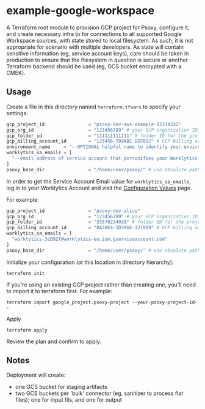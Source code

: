 # example-google-workspace

A Terraform root module to provision GCP project for Psoxy, configure it, and create necessary infra
to for connections to all supported Google Workspace sources, with state stored to local filesystem.
As such, it is not appropriate for scenario with multiple developers. As state will contain
sensitive information (eg, service account keys), care should be taken in production to ensure that
the filesystem in question is secure or another Terraform backend should be used (eg, GCS bucket
encrypted with a CMEK).

## Usage

Create a file in this directory named `terraform.tfvars` to specify your settings:

```terraform
gcp_project_id                = "psoxy-dev-aws-example-12314332"
gcp_org_id                    = "123456789" # your GCP organization ID; if existing project, you can leave as empty string and see the value from `terraform plan`
gcp_folder_id                 = "111111111111" # folder ID for the project; if existing project, you can leave as empty string and see the value from `terraform plan`
gcp_billing_account_id        = "123456-789ABC-DEF012" # GCP billing account ID for project; if existing project, you can leave as empty string and see the value from `terraform plan`
environment_name     = "--OPTIONAL helpful name to identify your environment --"
worklytics_sa_emails = [
  "--email address of service account that personifies your Worklytics account--"
]
psoxy_base_dir                = "/home/user/psoxy/" # use absolute path to your local psoxy repo****
```

In order to get the Service Account Email value for `worklytics_sa_emails`, log in to your Worklytics
Account and visit the [Configuration Values](https://app.worklytics.co/analytics/integrations/configuration) page.

For example:
```terraform
gcp_project_id                = "psoxy-dev-alice"
gcp_org_id                    = "123456789" # your GCP organization ID; if existing project, you can leave as empty string and see the value from `terraform plan`
gcp_folder_id                 = "33576234038" # folder ID for the project; if existing project, you can leave as empty string and see the value from `terraform plan`
gcp_billing_account_id        = "0A2AE4-1D396E-1219D9" # GCP billing account ID for project; if existing project, you can leave as empty string and see the value from `terraform plan`
worklytics_sa_emails = [
  "worklytics-3cD92f@worklytics-eu.iam.gserviceaccount.com"
]
psoxy_base_dir                = "/home/user/psoxy/" # use absolute path to your local psoxy repo
```

Initialize your configuration (at this location in directory hierarchy):
```shell
terraform init
```

If you're using an existing GCP project rather than creating one, you'll need to import it to
terraform first. For example:
```shell
terraform import google_project.psoxy-project --your-psoxy-project-id--
```

Apply
```shell
terraform apply
```

Review the plan and confirm to apply.

## Notes

Deployment will create:
  - one GCS bucket for staging artifacts
  - two GCS buckets per 'bulk' connector (eg, sanitizer to process flat files); one for input fils, and one for output
